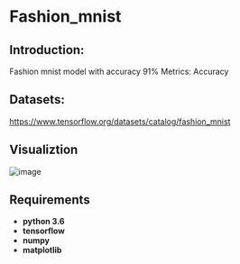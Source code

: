# Fashion_mnist

## Introduction:

Fashion mnist model with accuracy 91%
Metrics: Accuracy

## Datasets:

https://www.tensorflow.org/datasets/catalog/fashion_mnist
## Visualiztion

![image](https://drive.google.com/file/d/1S2t7drVA0OuBC-36TqNYl6AlaMu22qfu/view?usp=drive_link)

## Requirements

* **python 3.6**
* **tensorflow** 
* **numpy**
* **matplotlib**
